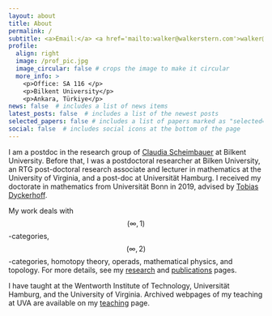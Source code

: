 ```yaml
---
layout: about
title: About
permalink: /
subtitle: <a>Email:</a> <a href='mailto:walker@walkerstern.com'>walker@walkerstern.com</a>
profile:
  align: right
  image: /prof_pic.jpg 
  image_circular: false # crops the image to make it circular
  more_info: >
    <p>Office: SA 116 </p>
    <p>Bilkent University</p>
    <p>Ankara, Türkiye</p>
news: false  # includes a list of news items
latest_posts: false  # includes a list of the newest posts
selected_papers: false # includes a list of papers marked as "selected={true}"
social: false  # includes social icons at the bottom of the page
---
```


I am a postdoc in the research group of [Claudia Scheimbauer](http://www.scheimbauer.at/) at Bilkent University. Before that, I was a postdoctoral researcher at Bilken University, an RTG post-doctoral research associate and lecturer in mathematics at the University of Virginia, and a post-doc at Universität Hamburg. I received my doctorate in mathematics from Universität Bonn in 2019, advised by [Tobias Dyckerhoff](https://www.math.uni-hamburg.de/home/dyckerhoff/). 

My work deals with $$(\infty,1)$$-categories, $$(\infty,2)$$-categories, homotopy theory, operads, mathematical physics, and topology. For more details, see my [research]({{site.url}}/research/) and [publications]({{site.url}}/publications/) pages. 

I have taught at the Wentworth Institute of Technology, Universität Hamburg, and the University of Virginia. Archived webpages of my teaching at UVA are available on my [teaching]({{site.url}}/teaching/) page. 
